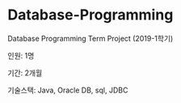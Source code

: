 # Database-Programming
Database Programming Term Project (2019-1학기)

인원: 1명

기간: 2개월

기술스택: Java, Oracle DB, sql, JDBC
